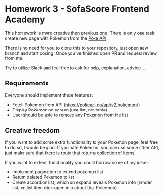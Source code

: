 # Homework 3 - SofaScore Frontend Academy

This homework is more creative then previous one. There is only one task: create new page with Pokemon from the [Poke API](https://pokeapi.co/).

There is no need for you to clone this to your repository, just open new branch and start coding. Once you've finished open PR and request review from me.

Try to utilize Slack and feel free to ask for help, explanation, advice, ...

## Requirements

Everyone should implement these features:

- Fetch Pokemon from API (https://pokeapi.co/api/v2/pokemon/)
- Display Pokemon on screen (use list, not table).
- User should be able to remove any Pokemon from the list

## Creative freedom

If you want to add some extra functionality to your Pokemon page, feel free to do so, I would be glad. If you hate Pokemon, you can use some other API, just make sure that there is route that returns collection of items.

If you want to extend functionality you could borrow some of my ideas:

- Implement pagination to extend pokemon list
- Return deleted Pokemon to list
- Create accordion list, which on expand reveals Pokemon info (render list, on list item click open info about that Pokemon)
